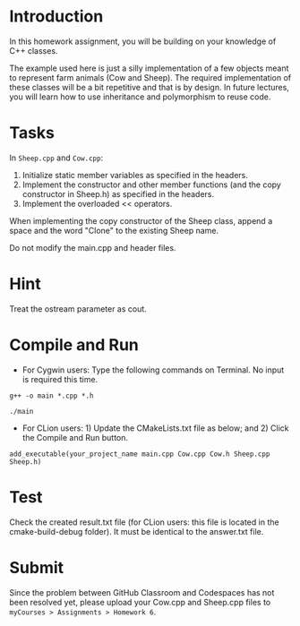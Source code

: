# Introduction

In this homework assignment, you will be building on your knowledge of C++ classes. 

The example used here is just a silly implementation of a few objects meant to represent farm animals (Cow and Sheep). The required implementation of these classes will be a bit repetitive and that is by design. In future lectures, you will learn how to use inheritance and polymorphism to reuse code.

# Tasks

In `Sheep.cpp` and `Cow.cpp`:
  1. Initialize static member variables as specified in the headers.
  2. Implement the constructor and other member functions (and the copy constructor in Sheep.h) as specified in the headers.
  3. Implement the overloaded << operators.

When implementing the copy constructor of the Sheep class, append a space and the word "Clone" to the existing Sheep name.

Do not modify the main.cpp and header files.

# Hint

Treat the ostream parameter as cout.

# Compile and Run

* For Cygwin users: Type the following commands on Terminal. No input is required this time.

```
g++ -o main *.cpp *.h
```
```
./main
```

* For CLion users: 1) Update the CMakeLists.txt file as below; and 2) Click the Compile and Run button.

```
add_executable(your_project_name main.cpp Cow.cpp Cow.h Sheep.cpp Sheep.h)
```

# Test

Check the created result.txt file (for CLion users: this file is located in the cmake-build-debug folder). It must be identical to the answer.txt file.

# Submit

Since the problem between GitHub Classroom and Codespaces has not been resolved yet, please upload your Cow.cpp and Sheep.cpp files to `myCourses > Assignments > Homework 6`.
